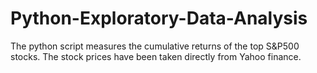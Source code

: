 # Python-Exploratory-Data-Analysis

The python script measures the cumulative returns of the top S&P500 stocks. The stock prices have been taken directly from Yahoo finance. 
